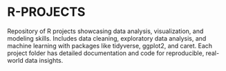 # R-PROJECTS

Repository of R projects showcasing data analysis, visualization, and modeling skills. Includes data cleaning, exploratory data analysis, and machine learning with packages like tidyverse, ggplot2, and caret. Each project folder has detailed documentation and code for reproducible, real-world data insights.




